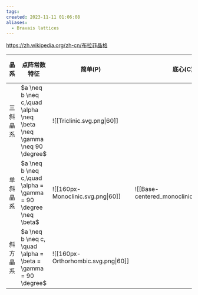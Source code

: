```yaml
---
tags: 
created: 2023-11-11 01:06:08
aliases:
  - Bravais lattices
---
```


https://zh.wikipedia.org/zh-cn/布拉菲晶格

|晶系|点阵常数特征|简单(P)|底心(C)|体心(I)|面心(F)|
|---|---|---|--|--|--|
|三斜晶系|$a \neq b \neq c,\quad \alpha \neq \beta \neq \gamma \neq 90 \degree$| ![[Triclinic.svg.png\|60]] ||||
|单斜晶系|$a \neq b \neq c,\quad \alpha = \gamma = 90 \degree \neq \beta$|![[160px-Monoclinic.svg.png\|60]]|![[Base-centered_monoclinic.svg.png\|60]]||
|斜方晶系|$a \neq b \neq c, \quad \alpha = \beta = \gamma = 90 \degree$|![[160px-Orthorhombic.svg.png\|60]]|






